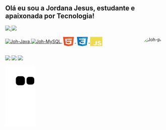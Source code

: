 ##  Olá eu sou a Jordana Jesus, estudante e apaixonada por Tecnologia!

<!--
**JordanaJ12/JordanaJ12** is a ✨ _special_ ✨ repository because its `README.md` (this file) appears on your GitHub profile.

- 🔭 Hoje estou trabalhando com..
- 🌱 I’m currently learning ...
- 👯 I’m looking to collaborate on ...
- 🤔 I’m looking for help with ...
- 💬 Ask me about ...
- 📫 How to reach me: ...
- 😄 Pronouns: ...
- ⚡ Fun fact: ...
-->

<div align="left">
  <a href="https://github.com/JordanaJ12">
  <img height="160em" src="https://github-readme-stats.vercel.app/api?username=JordanaJ12&show_icons=true&theme=nightowl&include_all_commits=true&count_private=true"/>
  <img height="160em" src="https://github-readme-stats.vercel.app/api/top-langs/?username=JordanaJ12&layout=compact&langs_count=7&theme=nightowl"/>
</div>
  
  <div style="display: inline_block"><br>
  <img align="center" alt="Joh-Java" height="35" width="50" src="https://cdn.jsdelivr.net/gh/devicons/devicon/icons/java/java-original.svg">
  <img align="center" alt="Joh-MySQL" height="40" width="50" src="https://cdn.jsdelivr.net/gh/devicons/devicon/icons/mysql/mysql-original-wordmark.svg">
  <img align="center" alt="Joh-HTML" height="30" width="40" src="https://raw.githubusercontent.com/devicons/devicon/master/icons/html5/html5-original.svg">
  <img align="center" alt="Joh-CSS" height="30" width="40" src="https://raw.githubusercontent.com/devicons/devicon/master/icons/css3/css3-original.svg">
  <img align="center" alt="Joh-Js" height="30" width="40" src="https://raw.githubusercontent.com/devicons/devicon/master/icons/javascript/javascript-plain.svg">
 <img align="right" alt="Joh-pic" height="150" style="border-radius:50px;" src="https://lh3.googleusercontent.com/a-/AOh14GjWjuIOaxQMQcpHD-fZs1NSIllTCGLzuqu2uNPC=s288-p-no">
   </div> 
   
  ##
  
  <div> 
  <a href="https://www.linkedin.com/in/jordana-jesus-da-conceicao/" target="_blank"><img src="https://img.shields.io/badge/LinkedIn-0077B5?style=for-the-badge&logo=linkedin&logoColor=white" target="_blank"></a>
   <a href = "mailto:jordana.jesus.2001@gmail.com"><img src="https://img.shields.io/badge/Gmail-D14836?style=for-the-badge&logo=gmail&logoColor=white" target="_blank"></a>
  <a href="https://www.instagram.com/negah_jojoh/" target="_blank"><img src="https://img.shields.io/badge/-Instagram-%23E4405F?style=for-the-badge&logo=instagram&logoColor=white" target="_blank"></a>   
  
  
   ![Snake animation](https://github.com/JordanaJ12/JordanaJ12/blob/output/github-contribution-grid-snake.svg)
 
 
</div>
  
 
